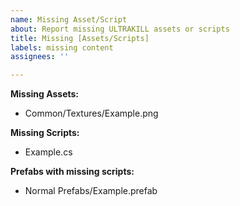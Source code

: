 ```yaml
---
name: Missing Asset/Script
about: Report missing ULTRAKILL assets or scripts
title: Missing [Assets/Scripts]
labels: missing content
assignees: ''

---
```


**Missing Assets:**
- Common/Textures/Example.png

**Missing Scripts:**
- Example.cs

**Prefabs with missing scripts:**
- Normal Prefabs/Example.prefab
